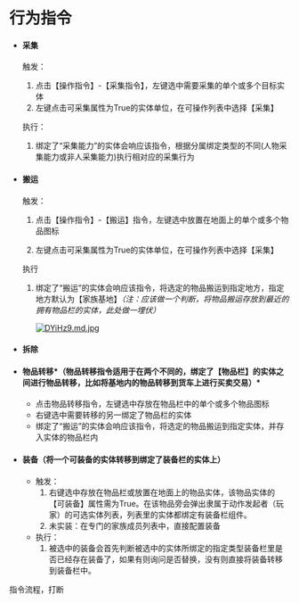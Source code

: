 # 行为指令

- #### 采集

  触发：

  1. 点击【操作指令】-【采集指令】，左键选中需要采集的单个或多个目标实体
  2. 左键点击可采集属性为True的实体单位，在可操作列表中选择【采集】

  执行：

  1. 绑定了“采集能力”的实体会响应该指令，根据分属绑定类型的不同(人物采集能力或非人采集能力)执行相对应的采集行为



- #### 搬运

  触发：

  1. 点击【操作指令】-【搬运】指令，左键选中放置在地面上的单个或多个物品图标

  2. 左键点击可采集属性为True的实体单位，在可操作列表中选择【采集】

  执行

  1. 绑定了“搬运”的实体会响应该指令，将选定的物品搬运到指定地方，指定地方默认为【家族基地】*（注：应该做一个判断，将物品搬运存放到最近的拥有物品栏的实体，此处做一埋伏）*

     [![DYiHz9.md.jpg](https://s3.ax1x.com/2020/11/23/DYiHz9.md.jpg)](https://imgchr.com/i/DYiHz9)

     

- #### 拆除



- #### 物品转移*（物品转移指令适用于在两个不同的，绑定了【物品栏】的实体之间进行物品转移，比如将基地内的物品转移到货车上进行买卖交易）*
  
  - 点击物品转移指令，左键选中存放在物品栏中的单个或多个物品图标
  - 右键选中需要转移的另一绑定了物品栏的实体
  - 绑定了“搬运”的实体会响应该指令，将选定的物品搬运到指定实体，并存入实体的物品栏内



- #### 装备（将一个可装备的实体转移到绑定了装备栏的实体上）

  - 触发：
    1. 右键选中存放在物品栏或放置在地面上的物品实体，该物品实体的【可装备】属性需为True。在该物品旁会弹出隶属于动作发起者（玩家）的可选实体列表，列表里的实体都绑定有装备栏组件。
    2. 未实装：在专门的家族成员列表中，直接配置装备
  - 执行：
    1. 被选中的装备会首先判断被选中的实体所绑定的指定类型装备栏里是否已经存在装备了，如果有则询问是否替换，没有则直接将装备转移到装备栏中。







指令流程，打断

